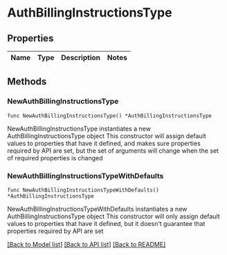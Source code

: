# AuthBillingInstructionsType

## Properties

Name | Type | Description | Notes
------------ | ------------- | ------------- | -------------

## Methods

### NewAuthBillingInstructionsType

`func NewAuthBillingInstructionsType() *AuthBillingInstructionsType`

NewAuthBillingInstructionsType instantiates a new AuthBillingInstructionsType object
This constructor will assign default values to properties that have it defined,
and makes sure properties required by API are set, but the set of arguments
will change when the set of required properties is changed

### NewAuthBillingInstructionsTypeWithDefaults

`func NewAuthBillingInstructionsTypeWithDefaults() *AuthBillingInstructionsType`

NewAuthBillingInstructionsTypeWithDefaults instantiates a new AuthBillingInstructionsType object
This constructor will only assign default values to properties that have it defined,
but it doesn't guarantee that properties required by API are set


[[Back to Model list]](../README.md#documentation-for-models) [[Back to API list]](../README.md#documentation-for-api-endpoints) [[Back to README]](../README.md)


